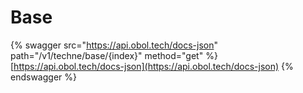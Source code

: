 # Base

{% swagger src="https://api.obol.tech/docs-json" path="/v1/techne/base/{index}" method="get" %}
[https://api.obol.tech/docs-json](https://api.obol.tech/docs-json)
{% endswagger %}
